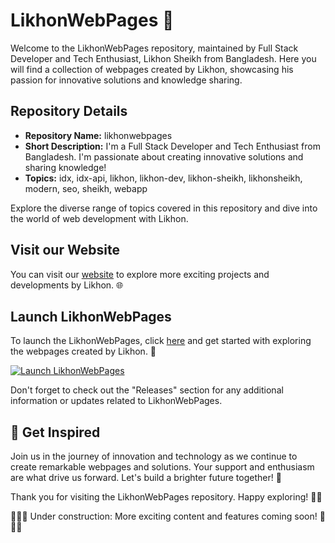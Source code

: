 
# LikhonWebPages 🚀

Welcome to the LikhonWebPages repository, maintained by Full Stack Developer and Tech Enthusiast, Likhon Sheikh from Bangladesh. Here you will find a collection of webpages created by Likhon, showcasing his passion for innovative solutions and knowledge sharing.

## Repository Details
- **Repository Name:** likhonwebpages
- **Short Description:** I'm a Full Stack Developer and Tech Enthusiast from Bangladesh. I'm passionate about creating innovative solutions and sharing knowledge!
- **Topics:** idx, idx-api, likhon, likhon-dev, likhon-sheikh, likhonsheikh, modern, seo, sheikh, webapp

Explore the diverse range of topics covered in this repository and dive into the world of web development with Likhon.

## Visit our Website
You can visit our [website](https://example.com) to explore more exciting projects and developments by Likhon. 🌐

## Launch LikhonWebPages
To launch the LikhonWebPages, click [here](https://example.com) and get started with exploring the webpages created by Likhon. 🚀

[![Launch LikhonWebPages](https://img.shields.io/badge/Launch-LikhonWebPages-brightgreen)](https://example.com)

Don't forget to check out the "Releases" section for any additional information or updates related to LikhonWebPages.

## 🌟 Get Inspired
Join us in the journey of innovation and technology as we continue to create remarkable webpages and solutions. Your support and enthusiasm are what drive us forward. Let's build a brighter future together! 🌟

Thank you for visiting the LikhonWebPages repository. Happy exploring! 🚀🔥

🚧🚧🚧 Under construction: More exciting content and features coming soon! 🚧🚧🚧